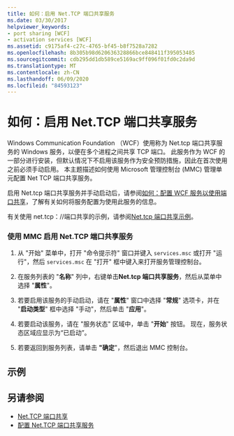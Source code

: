 ```yaml
---
title: 如何：启用 Net.TCP 端口共享服务
ms.date: 03/30/2017
helpviewer_keywords:
- port sharing [WCF]
- activation services [WCF]
ms.assetid: c9175af4-c27c-4765-bf45-b8f7528a7282
ms.openlocfilehash: 8b305b98d620636328866bce848411f395053485
ms.sourcegitcommit: cdb295dd1db589ce5169ac9ff096f01fd0c2da9d
ms.translationtype: MT
ms.contentlocale: zh-CN
ms.lasthandoff: 06/09/2020
ms.locfileid: "84593123"
---
```

# <a name="how-to-enable-the-nettcp-port-sharing-service"></a>如何：启用 Net.TCP 端口共享服务
Windows Communication Foundation （WCF）使用称为 Net.tcp 端口共享服务的 Windows 服务，以便在多个进程之间共享 TCP 端口。 此服务作为 WCF 的一部分进行安装，但默认情况下不启用该服务作为安全预防措施，因此在首次使用之前必须手动启用。 本主题描述如何使用 Microsoft 管理控制台 (MMC) 管理单元配置 Net TCP 端口共享服务。  
  
 启用 Net.tcp 端口共享服务并手动启动后，请参阅[如何：配置 WCF 服务以使用端口共享](how-to-configure-a-wcf-service-to-use-port-sharing.md)，了解有关如何将服务配置为使用此服务的信息。  
  
 有关使用 net.tcp：//端口共享的示例，请参阅[Net.tcp 端口共享示例](../samples/net-tcp-port-sharing-sample.md)。  
  
### <a name="to-enable-the-nettcp-port-sharing-service-using-mmc"></a>使用 MMC 启用 Net.TCP 端口共享服务  
  
1. 从 "开始" 菜单中，打开 "命令提示符" 窗口并键入 `services.msc` 或打开 "运行"，然后 `services.msc` 在 "打开" 框中键入来打开服务管理控制台。  
  
2. 在服务列表的 "**名称**" 列中，右键单击**Net.tcp 端口共享服务**，然后从菜单中选择 "**属性**"。  
  
3. 若要启用该服务的手动启动，请在 "**属性**" 窗口中选择 "**常规**" 选项卡，并在 "**启动类型**" 框中选择 "手动"，然后单击 "**应用**"。  
  
4. 若要启动该服务，请在 "服务状态" 区域中，单击 "**开始**" 按钮。 现在，服务状态区域应显示为“已启动”。  
  
5. 若要返回到服务列表，请单击 **"确定**"，然后退出 MMC 控制台。  
  
## <a name="example"></a>示例  
  
## <a name="see-also"></a>另请参阅

- [Net.TCP 端口共享](net-tcp-port-sharing.md)
- [配置 Net.TCP 端口共享服务](configuring-the-net-tcp-port-sharing-service.md)
